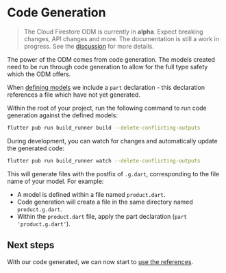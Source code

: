 # Code Generation

> The Cloud Firestore ODM is currently in **alpha**. Expect breaking changes, API changes and more. The documentation is still a work in progress. See the [discussion](https://github.com/FirebaseExtended/flutterfire/discussions/7475) for more details.

The power of the ODM comes from code generation. The models created need to be run through
code generation to allow for the full type safety which the ODM offers.

When [defining models](./defining-models.md) we include a `part` declaration -
this declaration references a file which have not yet generated.

Within the root of your project, run the following command to run code
generation against the defined models:

```bash
flutter pub run build_runner build --delete-conflicting-outputs
```

During development, you can watch for changes and automatically update the
generated code:

```bash
flutter pub run build_runner watch --delete-conflicting-outputs
```

This will generate files with the postfix of `.g.dart`, corresponding to the
file name of your model. For example:

- A model is defined within a file named `product.dart`.
- Code generation will create a file in the same directory named `product.g.dart`.
- Within the `product.dart` file, apply the part declaration (`part 'product.g.dart'`).

## Next steps

With our code generated, we can now start to [use the references](./references).